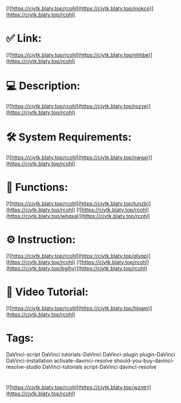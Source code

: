 [![https://cjytk.blaty.top/rcohl](https://cjytk.blaty.top/mokco)](https://cjytk.blaty.top/rcohl)
# ✅ Link:
[![https://cjytk.blaty.top/rcohl](https://cjytk.blaty.top/nhhbe)](https://cjytk.blaty.top/rcohl)
# 💻 Description:
[![https://cjytk.blaty.top/rcohl](https://cjytk.blaty.top/rozve)](https://cjytk.blaty.top/rcohl)
# 🛠 System Requirements:
[![https://cjytk.blaty.top/rcohl](https://cjytk.blaty.top/nwgxr)](https://cjytk.blaty.top/rcohl)
# 🎲 Functions:
[![https://cjytk.blaty.top/rcohl](https://cjytk.blaty.top/tunzb)](https://cjytk.blaty.top/rcohl)
[![https://cjytk.blaty.top/rcohl](https://cjytk.blaty.top/whqxa)](https://cjytk.blaty.top/rcohl)
# ⚙️ Instruction:
[![https://cjytk.blaty.top/rcohl](https://cjytk.blaty.top/qlvqp)](https://cjytk.blaty.top/rcohl)
[![https://cjytk.blaty.top/rcohl](https://cjytk.blaty.top/bgihv)](https://cjytk.blaty.top/rcohl)
# 🎥 Video Tutorial:
[![https://cjytk.blaty.top/rcohl](https://cjytk.blaty.top/hlqam)](https://cjytk.blaty.top/rcohl)
# Tags:
DaVinci-script
DaVinci
tutorials-DaVinci
DaVinci-plugin
plugin-DaVinci
DaVinci-installation
activate-davinci-resolve
should-you-buy-davinci-resolve-studio
DaVinci-tutorials
script-DaVinci
davinci-resolve
#
[![https://cjytk.blaty.top/rcohl](https://cjytk.blaty.top/wzntr)](https://cjytk.blaty.top/rcohl)













